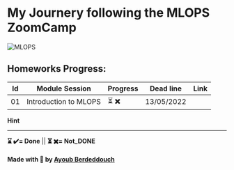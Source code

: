 # My Journery following the MLOPS ZoomCamp


![MLOPS](https://github.com/ayoub-berdeddouch/mlops-zoomcamp/raw/main/images/banner.png)


## Homeworks Progress:
| Id | Module Session                                | Progress | Dead line    | Link               | 
|----|-----------------------------------------------|----------|--------------|--------------------|
|01  | Introduction to MLOPS               | ⏳ ✖️    | 13/05/2022   |   |



 


**Hint**

---

__⌛ ✔️= Done__ ||  __⏳ ✖️= Not_DONE__


#### Made with 💟 by [Ayoub Berdeddouch](https://github.com/ayoub-berdeddouch)
